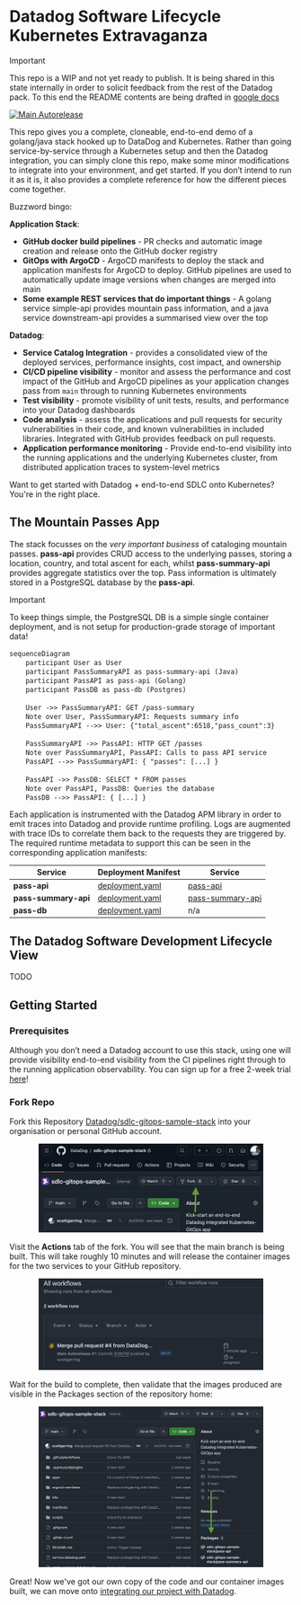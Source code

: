 # Datadog Software Lifecycle Kubernetes Extravaganza

> [!IMPORTANT]  
> This repo is a WIP and not yet ready to publish. It is being shared in this state internally in order to solicit feedback from the rest of the Datadog pack. To this end the README contents are being drafted in [google docs](https://docs.google.com/document/d/15buq4OED_VnvwBYKxPEYT5aJ7PPrlLhL_kCZUiOBOpk/edit?usp=sharing)

[![Main Autorelease](https://github.com/datadog/sdlc-gitops-sample-stack/actions/workflows/main-autorelease.yaml/badge.svg)](https://github.com/datadog/sdlc-gitops-sample-stack/actions/workflows/main-autorelease.yaml)

This repo gives you a complete, cloneable, end-to-end demo of a golang/java stack hooked up to DataDog and Kubernetes. Rather than going service-by-service through a Kubernetes setup and then the Datadog integration, you can simply clone this repo, make some minor modifications to integrate into your environment, and get started. If you don’t intend to run it as it is, it also provides a complete reference for how the different pieces come together. 

Buzzword bingo:

**Application Stack**:
- **GitHub docker build pipelines** - PR checks and automatic image creation and release onto the GitHub docker registry
- **GitOps with ArgoCD** - ArgoCD manifests to deploy the stack and application manifests for ArgoCD to deploy. GitHub pipelines are used to automatically update image versions when changes are merged into main
- **Some example REST services that do important things** - A golang service simple-api provides mountain pass information, and a java service downstream-api provides a summarised view over the top

**Datadog**:
- **Service Catalog Integration** - provides a consolidated view of the deployed services, performance insights, cost impact, and ownership
- **CI/CD pipeline visibility** - monitor and assess the performance and cost impact of the GitHub and ArgoCD pipelines as your application changes pass from `main` through to running Kubernetes environments
- **Test visibility** - promote visibility of unit tests, results, and performance into your Datadog dashboards
- **Code analysis** - assess the applications and pull requests for security vulnerabilities in their code, and known vulnerabilities in included libraries. Integrated with GitHub provides feedback on pull requests.
- **Application performance monitoring** - Provide end-to-end visibility into the running applications and the underlying Kubernetes cluster, from distributed application traces to system-level metrics

Want to get started with Datadog + end-to-end SDLC onto Kubernetes? You're in the right place.


## The Mountain Passes App 

The stack focusses on the _very important business_ of cataloging mountain passes. **pass-api** provides CRUD access to the underlying passes, storing a location, country, and total ascent for each, whilst **pass-summary-api** provides aggregate statistics over the top. Pass information is ultimately stored in a PostgreSQL database by the **pass-api**.

> [!IMPORTANT]
> To keep things simple, the PostgreSQL DB is a simple single container deployment, and is not setup for production-grade storage of important data!

```mermaid
sequenceDiagram
    participant User as User
    participant PassSummaryAPI as pass-summary-api (Java)
    participant PassAPI as pass-api (Golang)
    participant PassDB as pass-db (Postgres)

    User ->> PassSummaryAPI: GET /pass-summary
    Note over User, PassSummaryAPI: Requests summary info
    PassSummaryAPI -->> User: {"total_ascent":6518,"pass_count":3}

    PassSummaryAPI ->> PassAPI: HTTP GET /passes
    Note over PassSummaryAPI, PassAPI: Calls to pass API service
    PassAPI -->> PassSummaryAPI: { "passes": [...] }

    PassAPI ->> PassDB: SELECT * FROM passes
    Note over PassAPI, PassDB: Queries the database
    PassDB -->> PassAPI: { [...] }
```

Each application is instrumented with the Datadog APM library in order to emit traces into Datadog and provide runtime profiling. Logs are augmented with trace IDs to correlate them back to the requests they are triggered by. The required runtime metadata to support this can be seen in the corresponding application manifests:

|    Service     |      Deployment Manifest     |     Service    | 
| ---------------|------------------------------|----------------|
| **pass-api**   | [deployment.yaml](manifests/base/pass-api/deployment.yaml) | [pass-api](apps/pass-api/) | 
| **pass-summary-api** | [deployment.yaml](manifests/base/pass-summary-api/deployment.yaml) | [pass-summary-api](apps/pass-summary-api/) | 
| **pass-db**    | [deployment.yaml](manifests/base/db/deployment.yaml) | n/a | 


## The Datadog Software Development Lifecycle View
TODO

## Getting Started

### Prerequisites
Although you don’t need a Datadog account to use this stack, using one will provide visibility end-to-end visibility from the CI pipelines right through to the running application observability. You can sign up for a free 2-week trial [here](https://www.datadoghq.com/free-datadog-trial/)!

### Fork Repo
Fork this Repository [Datadog/sdlc-gitops-sample-stack](Datadog/sdlc-gitops-sample-stack) into your organisation or personal GitHub account. 

<p align='center'>
    <img alt="Fork repository" src="docs/assets/fork-repo.jpeg" width="400px" />
</p>

Visit the **Actions** tab of the fork. You will see that the main branch is being built. This will take roughly 10 minutes and will release the container images for the two services to your GitHub repository. 

<p align='center'>
    <img alt="Initial build action" src="docs/assets/actions-initial-build.jpeg" width="400px" />
</p>

Wait for the build to complete, then validate that the images produced are visible in the Packages section of the repository home: 


<p align='center'>
    <img alt="Initial images released" src="docs/assets/images-released.jpeg" width="400px" />
</p>


Great! Now we've got our own copy of the code and our container images built, we can move onto [integrating our project with Datadog](docs/setup-github-integration.md).

